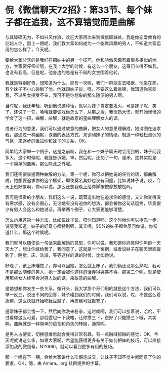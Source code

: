 # 倪《微信聊天72招》：第33节、每个妹子都在追我，这不算错觉而是曲解

与其碌碌无为，不如兴风作浪，欢迎大家再次来到微信聊妹处，我是你恋爱教育的创始人你，那上一期呢，我们教大家如何成为一个幽默风趣的男人，不知道大家运用的怎么样了，今天呢。

要给大家分享的是我们在把妹中的另一个技巧，他和骄傲风趣有着很多相似的地方，大家要仔细听哦，在我上大学的时候，有这么一个朋友，这哥们长得不如我，也没有我高，但是呢，他身边的总是有不同的女生围着他转。

我就是特别好奇，想知道为什么，那有一次呢，我们一群朋友去唱歌，他坐在那，有个妹子不小心碰到了他，他就跟妹子说，嘿，不要这么着急嘛，我知道你喜欢我，不过男女授受不亲，我可不是你想象的那么随便的男人啊。

当时呢，我还年轻，听到他说这种话，就以为妹子肯定要发火，可是妹子呢，笑了，还说了一句，哈哈就要调戏你怎么了，从那之后，我恍然大悟，就开始慢慢的学会了这一招，曲解，曲解，就是故意的歪曲理解女人的话。

或者行为的意思，我们可以通过故意的曲解，把女人的意思理解成，她试图在追求我，那通过一种幽默，诙谐的表达方式，来调动妹子的情绪，制造一种轻松调侃的气氛，来逐步的推进你和妹子的关系，OK。

简单给大家举一个例子，这是之前啊，我在和一个妹子聊天时会用到的，妹子问我多大，这个时候呢，我就告诉她，18，然后呢，还加了一句，厘米，这其实就是一个简单的曲解，那么除此之外呢。

我们还需要掌握两种曲解的方法，第一个呢，你可以把她说的任何的话，都曲解成，她想要追求你的这个框架，即使莫名其妙也没有问题，比如说妹子说，哎，今天上班好累啊，你可以说，怎么还想我晚上给你脚按按摩放放松吗。

我可是很贵的小朋友，我们这么一说，既营造出她在追求你的感觉，又让你变得没有需求感，没有企图心，无论她有没有追你的想法，都会被你这句话逗笑，毕竟很少有男人会这么和她说话，再举两个例子，让大家更能够清楚。

怎么运用这第一种方法，比如说妹子说，哎你知道吗，这个时候你可以抢先一步，说嗯我知道，妹子的好奇心都特别强，其实呢，90%的妹子都会反问你说，你知道什么，那这个时候呢。

我们就可以随便说一句话来曲解她的意思，你可以说，我知道你妈觉得你年龄一天天大了，想让你嫁给我了，我同意了，这就是一个案例，或者说妹子在聊天里面提到了，睡觉，床，洗澡，等等这样的话的时候，比如她说。

好晚了，该上床睡觉了，你可以回她，怎么就上床了，我们俩还没那么熟呢，我可不是那么随便的男人，她一定会被你这样的话弄得哭笑不得，那第二个呢，就是使用那些女人经常会对男人说的话，来故意的曲解。

是她想和你发生一些关系，像开头，我大学那个哥们用的就是这个方法，我们可以举一反三，说出不同的回答，妹子碰到我们的时候，我们可以说，哎，不要这么着急嘛，这么快就开始吃我豆腐了，再摸我可就报警了。

通常妹子都会愣一下，然后向你洗来粉拳，这时候啊，我们可以接着说，哈哈，不过看你这么可爱，那就委屈一下我咯，让你摸三下，说好了只能摸三下哦，其实啊，曲解就是一种简单的语言和角色的转换，通常呢。

是男人占便宜，切换思维后就会变得非常有趣，有一点贼喊抓贼的感觉，OK，今天呢就讲这么多，如果大家啊，希望能获得更多有关于如何把妹的技巧，可以直接添加我的微信号，N1Y990，就可以看到更多有用的技巧。

那一个呢在下一期，会给大家讲什么叫假定成交，让妹子不知不觉中就同意了你的要求，OK，嗯，由 Amara。org 社群提供的字幕。

